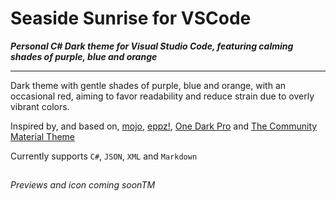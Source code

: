 # Seaside Sunrise for VSCode

**_Personal C# Dark theme for Visual Studio Code, featuring calming shades of purple, blue and orange_**

---

Dark theme with gentle shades of purple, blue and orange, with an occasional red, aiming to favor readability and reduce strain due to overly vibrant colors.

Inspired by, and based on, [mojo](https://github.com/albert-perlman/mojo-vscode-theme), [eppz!](https://github.com/Geri-Borbas/VSCode.Extension.eppz_Code), [One Dark Pro](https://github.com/Binaryify/OneDark-Pro) and [The Community Material Theme](https://github.com/material-theme/vsc-community-material-theme)

Currently supports `C#`, `JSON`, `XML` and `Markdown`

##

_Previews and icon coming soonTM_
